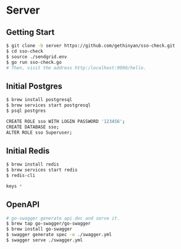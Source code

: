 # Server

## Getting Start

```bash
$ git clone -b server https://github.com/gethinyan/sso-check.git
$ cd sso-check
$ source ./sendgrid.env
$ go run sso-check.go
# Then, visit the address http:/localhost:9090/hello.
```

## Initial Postgres

```bash
$ brew install postgresql
$ brew services start postgresql
$ psql postgres

CREATE ROLE sso WITH LOGIN PASSWORD '123456';
CREATE DATABASE sso;
ALTER ROLE sso Superuser;
```

## Initial Redis

```bash
$ brew install redis
$ brew services start redis
$ redis-cli

keys *
```

## OpenAPI

```bash
# go-swagger generate api doc and serve it.
$ brew tap go-swagger/go-swagger
$ brew install go-swagger
$ swagger generate spec -o ./swagger.yml
$ swagger serve ./swagger.yml
```

